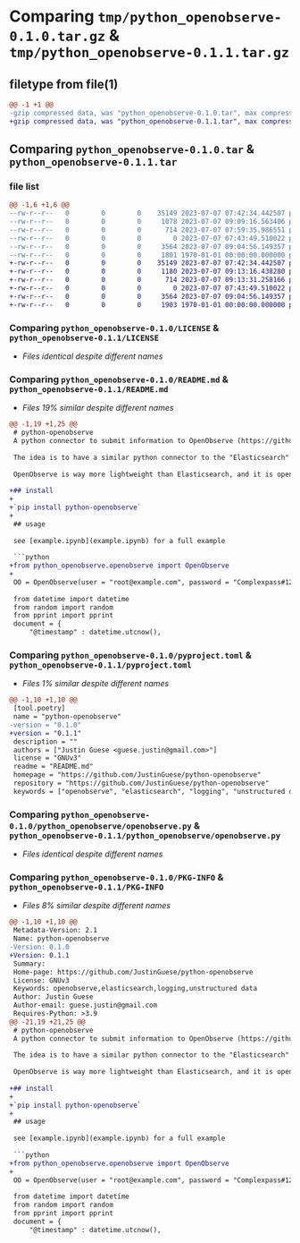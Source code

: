 # Comparing `tmp/python_openobserve-0.1.0.tar.gz` & `tmp/python_openobserve-0.1.1.tar.gz`

## filetype from file(1)

```diff
@@ -1 +1 @@
-gzip compressed data, was "python_openobserve-0.1.0.tar", max compression
+gzip compressed data, was "python_openobserve-0.1.1.tar", max compression
```

## Comparing `python_openobserve-0.1.0.tar` & `python_openobserve-0.1.1.tar`

### file list

```diff
@@ -1,6 +1,6 @@
--rw-r--r--   0        0        0    35149 2023-07-07 07:42:34.442507 python_openobserve-0.1.0/LICENSE
--rw-r--r--   0        0        0     1078 2023-07-07 09:09:16.563406 python_openobserve-0.1.0/README.md
--rw-r--r--   0        0        0      714 2023-07-07 07:59:35.986551 python_openobserve-0.1.0/pyproject.toml
--rw-r--r--   0        0        0        0 2023-07-07 07:43:49.510022 python_openobserve-0.1.0/python_openobserve/__init__.py
--rw-r--r--   0        0        0     3564 2023-07-07 09:04:56.149357 python_openobserve-0.1.0/python_openobserve/openobserve.py
--rw-r--r--   0        0        0     1801 1970-01-01 00:00:00.000000 python_openobserve-0.1.0/PKG-INFO
+-rw-r--r--   0        0        0    35149 2023-07-07 07:42:34.442507 python_openobserve-0.1.1/LICENSE
+-rw-r--r--   0        0        0     1180 2023-07-07 09:13:16.438280 python_openobserve-0.1.1/README.md
+-rw-r--r--   0        0        0      714 2023-07-07 09:13:31.258166 python_openobserve-0.1.1/pyproject.toml
+-rw-r--r--   0        0        0        0 2023-07-07 07:43:49.510022 python_openobserve-0.1.1/python_openobserve/__init__.py
+-rw-r--r--   0        0        0     3564 2023-07-07 09:04:56.149357 python_openobserve-0.1.1/python_openobserve/openobserve.py
+-rw-r--r--   0        0        0     1903 1970-01-01 00:00:00.000000 python_openobserve-0.1.1/PKG-INFO
```

### Comparing `python_openobserve-0.1.0/LICENSE` & `python_openobserve-0.1.1/LICENSE`

 * *Files identical despite different names*

### Comparing `python_openobserve-0.1.0/README.md` & `python_openobserve-0.1.1/README.md`

 * *Files 19% similar despite different names*

```diff
@@ -1,19 +1,25 @@
 # python-openobserve
 A python connector to submit information to OpenObserve (https://github.com/openobserve/openobserve)
 
 The idea is to have a similar python connector to the "Elasticsearch" package, which allows a 1:1 replacement of the "Elasticsearch" package with the "OpenObserve" package.
 
 OpenObserve is way more lightweight than Elasticsearch, and it is open source, like everything should be.
 
+## install
+
+`pip install python-openobserve`
+
 ## usage
 
 see [example.ipynb](example.ipynb) for a full example
 
 ```python
+from python_openobserve.openobserve import OpenObserve
+
 OO = OpenObserve(user = "root@example.com", password = "Complexpass#123")
 
 from datetime import datetime
 from random import random
 from pprint import pprint
 document = {
     "@timestamp" : datetime.utcnow(),
```

### Comparing `python_openobserve-0.1.0/pyproject.toml` & `python_openobserve-0.1.1/pyproject.toml`

 * *Files 1% similar despite different names*

```diff
@@ -1,10 +1,10 @@
 [tool.poetry]
 name = "python-openobserve"
-version = "0.1.0"
+version = "0.1.1"
 description = ""
 authors = ["Justin Guese <guese.justin@gmail.com>"]
 license = "GNUv3"
 readme = "README.md"
 homepage = "https://github.com/JustinGuese/python-openobserve"
 repository = "https://github.com/JustinGuese/python-openobserve"
 keywords = ["openobserve", "elasticsearch", "logging", "unstructured data"]
```

### Comparing `python_openobserve-0.1.0/python_openobserve/openobserve.py` & `python_openobserve-0.1.1/python_openobserve/openobserve.py`

 * *Files identical despite different names*

### Comparing `python_openobserve-0.1.0/PKG-INFO` & `python_openobserve-0.1.1/PKG-INFO`

 * *Files 8% similar despite different names*

```diff
@@ -1,10 +1,10 @@
 Metadata-Version: 2.1
 Name: python-openobserve
-Version: 0.1.0
+Version: 0.1.1
 Summary: 
 Home-page: https://github.com/JustinGuese/python-openobserve
 License: GNUv3
 Keywords: openobserve,elasticsearch,logging,unstructured data
 Author: Justin Guese
 Author-email: guese.justin@gmail.com
 Requires-Python: >3.9
@@ -21,19 +21,25 @@
 # python-openobserve
 A python connector to submit information to OpenObserve (https://github.com/openobserve/openobserve)
 
 The idea is to have a similar python connector to the "Elasticsearch" package, which allows a 1:1 replacement of the "Elasticsearch" package with the "OpenObserve" package.
 
 OpenObserve is way more lightweight than Elasticsearch, and it is open source, like everything should be.
 
+## install
+
+`pip install python-openobserve`
+
 ## usage
 
 see [example.ipynb](example.ipynb) for a full example
 
 ```python
+from python_openobserve.openobserve import OpenObserve
+
 OO = OpenObserve(user = "root@example.com", password = "Complexpass#123")
 
 from datetime import datetime
 from random import random
 from pprint import pprint
 document = {
     "@timestamp" : datetime.utcnow(),
```


